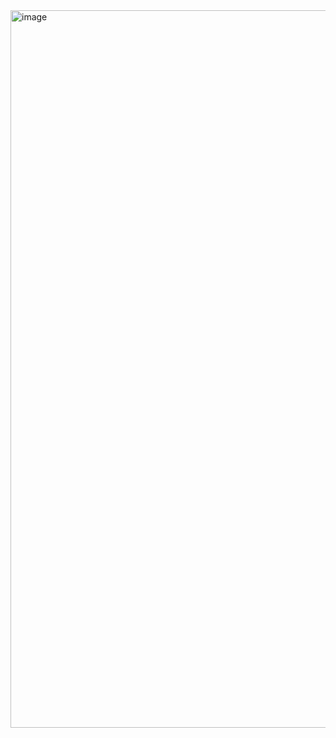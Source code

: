 <img width="1919" height="1148" alt="image" src="https://github.com/user-attachments/assets/08b6279b-bbc2-4827-a2ee-c32bec51650d" />
